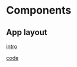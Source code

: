 # Components
<!-- panels:start -->


<!-- div:title-panel -->
## App layout
<!-- div:left-panel -->
[intro](app/intro.md ':include :type=md')
<!-- div:right-panel -->
[code](app/code.md ':include :type=md')


<!-- panels:end -->

